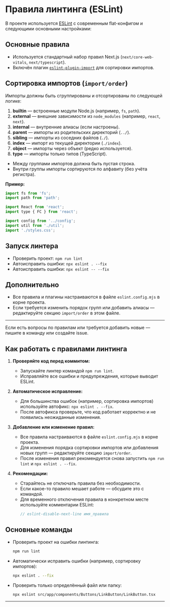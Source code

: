# Правила линтинга (ESLint)

В проекте используется [ESLint](https://eslint.org/) с современным flat-конфигом и следующими основными настройками:

## Основные правила

- Используется стандартный набор правил Next.js (`next/core-web-vitals`, `next/typescript`).
- Включён плагин [`eslint-plugin-import`](https://github.com/import-js/eslint-plugin-import) для сортировки импортов.

## Сортировка импортов (`import/order`)

Импорты должны быть сгруппированы и отсортированы по следующей логике:

1. **builtin** — встроенные модули Node.js (например, `fs`, `path`).
2. **external** — внешние зависимости из `node_modules` (например, `react`, `next`).
3. **internal** — внутренние алиасы (если настроены).
4. **parent** — импорты из родительских директорий (`../`).
5. **sibling** — импорты из соседних файлов (`./`).
6. **index** — импорт из текущей директории (`./index`).
7. **object** — импорты через объект (редко используется).
8. **type** — импорты только типов (TypeScript).

- Между группами импортов должна быть пустая строка.
- Внутри группы импорты сортируются по алфавиту (без учёта регистра).

**Пример:**
```js
import fs from 'fs';
import path from 'path';

import React from 'react';
import type { FC } from 'react';

import config from '../config';
import util from './util';
import './styles.css';
```

## Запуск линтера

- Проверить проект: `npm run lint`
- Автоисправить ошибки: `npx eslint . --fix`
- Автоисправить ошибки: `npx eslint -- --fix`

## Дополнительно

- Все правила и плагины настраиваются в файле `eslint.config.mjs` в корне проекта.
- Если требуется изменить порядок групп или добавить алиасы — редактируйте секцию `import/order` в этом файле.

---

Если есть вопросы по правилам или требуется добавить новые — пишите в команду или создайте issue. 

## Как работать с правилами линтинга

1. **Проверяйте код перед коммитом:**
   - Запускайте линтер командой `npm run lint`.
   - Исправляйте все ошибки и предупреждения, которые выводит ESLint.

2. **Автоматическое исправление:**
   - Для большинства ошибок (например, сортировка импортов) используйте автофикс: `npx eslint . --fix`.
   - После автофикса проверьте, что код работает корректно и не появились неожиданные изменения.

3. **Добавление или изменение правил:**
   - Все правила настраиваются в файле `eslint.config.mjs` в корне проекта.
   - Для изменения порядка сортировки импортов или добавления новых групп — редактируйте секцию `import/order`.
   - После изменения правил рекомендуется снова запустить `npm run lint` и `npx eslint . --fix`.

4. **Рекомендации:**
   - Старайтесь не отключать правила без необходимости.
   - Если какое-то правило мешает работе — обсудите это с командой.
   - Для временного отключения правила в конкретном месте используйте комментарии ESLint:
     ```js
     // eslint-disable-next-line имя_правила
     ```

## Основные команды

- Проверить проект на ошибки линтинга:
  ```bash
  npm run lint
  ```
- Автоматически исправить ошибки (например, сортировку импортов):
  ```bash
  npx eslint . --fix
  ```
- Проверить только определённый файл или папку:
  ```bash
  npx eslint src/app/components/Buttons/LinkButton/LinkButton.tsx
  ```

--- 